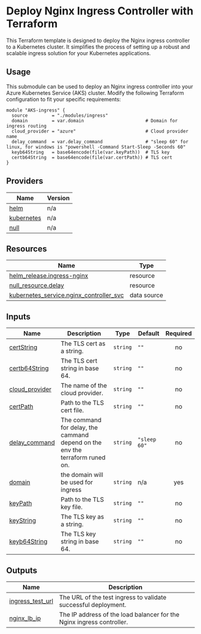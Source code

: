 # Deploy Nginx Ingress Controller with Terraform
This Terraform template is designed to deploy the Nginx ingress controller to a Kubernetes cluster. It simplifies the process of setting up a robust and scalable ingress solution for your Kubernetes applications.

## Usage
This submodule can be used to deploy an Nginx ingress controller into your Azure Kubernetes Service (AKS) cluster. Modify the following Terraform configuration to fit your specific requirements:
```hcl
module "AKS-ingress" {
  source         = "./modules/ingress"
  domain         = var.domain                       # Domain for ingress routing
  cloud_provider = "azure"                          # Cloud provider name
  delay_command  = var.delay_command                # "sleep 60" for linux, for windows is "powershell -Command Start-Sleep -Seconds 60"
  keyb64String   = base64encode(file(var.keyPath))  # TLS key
  certb64String  = base64encode(file(var.certPath)) # TLS cert
}
```

## Providers
| Name | Version |
|------|---------|
| <a name="provider_helm"></a> [helm](#provider\_helm) | n/a |
| <a name="provider_kubernetes"></a> [kubernetes](#provider\_kubernetes) | n/a |
| <a name="provider_null"></a> [null](#provider\_null) | n/a |

## Resources
| Name | Type |
|------|------|
| [helm_release.ingress-nginx](https://registry.terraform.io/providers/hashicorp/helm/latest/docs/resources/release) | resource |
| [null_resource.delay](https://registry.terraform.io/providers/hashicorp/null/latest/docs/resources/resource) | resource |
| [kubernetes_service.nginx_controller_svc](https://registry.terraform.io/providers/hashicorp/kubernetes/latest/docs/data-sources/service) | data source |

## Inputs
| Name | Description | Type | Default | Required |
|------|-------------|------|---------|:--------:|
| <a name="input_certString"></a> [certString](#input\_certString) | The TLS cert as a string. | `string` | `""` | no |
| <a name="input_certb64String"></a> [certb64String](#input\_certb64String) | The TLS cert string in base 64. | `string` | `""` | no |
| <a name="input_cloud_provider"></a> [cloud\_provider](#input\_cloud\_provider) | The name of the cloud provider. | `string` | `""` | no |
| <a name="input_certPath"></a> [certPath](#input\_certPath) | Path to the TLS cert file. | `string` | `""` | no |
| <a name="input_delay_command"></a> [delay\_command](#input\_delay\_command) | The command for delay, the cammand depend on the env the terraform runed on. | `string` | `"sleep 60"` | no |
| <a name="input_domain"></a> [domain](#input\_domain) | the domain will be used for ingress | `string` | n/a | yes |
| <a name="input_keyPath"></a> [keyPath](#input\_keyPath) | Path to the TLS key file. | `string` | `""` | no |
| <a name="input_keyString"></a> [keyString](#input\_keyString) | The TLS key as a string. | `string` | `""` | no |
| <a name="input_keyb64String"></a> [keyb64String](#input\_keyb64String) | The TLS key string in base 64. | `string` | `""` | no |

## Outputs
| Name | Description |
|------|-------------|
| <a name="output_ingress_test_url"></a> [ingress\_test\_url](#output\_ingress\_test\_url) | The URL of the test ingress to validate successful deployment. |
| <a name="output_nginx_lb_ip"></a> [nginx\_lb\_ip](#output\_nginx\_lb\_ip) | The IP address of the load balancer for the Nginx ingress controller. |
